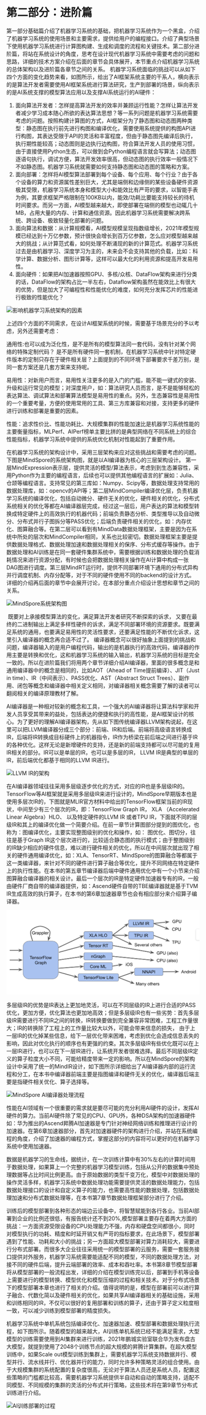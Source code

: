 # 第二部分：进阶篇

第一部分基础篇介绍了机器学习系统的基础，把机器学习系统作为一个黑盒，介绍了机器学习系统的使用场景和主要需求，提供给用户的编程接口。介绍了典型场景下使用机器学习系统进行计算图构建、生成和调度的流程和关键技术。第二部分进阶篇，将站在系统设计的角度，思考在设计现代机器学习系统中需要考虑的问题和思路，详细的技术方案介绍在后面的章节会具体展开，本节重点介绍机器学习系统的总体架构以及进阶篇各章节之间的关系。
机器学习系统面临的挑战可以从如下四个方面的变化趋势来看，如图所示，给出了AI框架系统主要的干系人，横向表示的是算法开发者需要使用AI框架系统进行算法研究，生产到部署的场景，纵向表示的是AI系统支撑的模型算法应用以及支撑AI系统运行的AI硬件：

1. 面向算法开发者：怎样提高算法开发的效率并兼顾运行性能？怎样让算法开发者减少学习成本随心所欲的表达算法思想？等一系列问题是机器学习系统需要考虑的问题。按照构建计算图的方式，AI框架分为了静态图和动态图两种类型：静态图在执行前先进行构图和编译优化，需要使用系统提供的构图API进行构图，其表达受限于API的灵活和丰富程度，但由于静态图先编译后执行，执行期性能较高；动态图则是边执行边构图，符合算法开发人员的使用习惯，由于直接使用Python生态，可以做到会Python编程语言就会写算法；动态图逐语句执行，调试方便，算法开发效率很高，但动态图的执行效率一般情况下不如静态图。机器学习系统就需要如何支持静态图和动态图的策略和方案。
2. 面向部署：怎样将AI模型算法部署到每个设备、每个应用、每个行业？由于各个设备的算力和资源属性差别巨大，尤其是端侧和边缘侧的某些设备硬件资源极其受限，机器学习系统本身和模型大小和能效比有严苛的要求，以智能手表为例，其要求框架严格限制在100KB以内，能效/功耗比要能支持较长的待机时间要求。而另一方面，AI模型越来越大，即使部署在端侧的模型也动辄几十MB，占用大量的内存、计算和通信资源。因此机器学习系统需要解决跨系统、跨设备、极致轻量化部署的问题。
3. 面向算法和数据：从计算规模看，AI模型规模呈现指数级增长，2021年模型规模已经达到十万亿参数，预计很快会增长到百万亿参数，怎么应对模型越来越大的挑战；从计算范式看，如何处理不断涌现的新的计算范式。机器学习系统过去是由机器学习、深度学习为主的，未来会不会支持其他的负载，比如：科学计算、数据分析、图形计算等，这样可以最大化的利用资源和提高开发易用性。
4. 面向硬件：如果把AI加速器按照GPU、多核/众核、DataFlow架构来进行分类的话，DataFlow的架构占比一半左右，Dataflow架构虽然在能效比上有很大的优势，但是加大了可编程性和性能优化的难度，如何充分发挥芯片的性能进行极致的性能优化？

![影响机器学习系统架构的因素](../img/Advanced/preface3_1.png)

​      上述四个方面的不同需求，在设计AI框架系统的时候，需要基于场景充分的予以考虑，另外还需要考虑：

通用性:也可以成为泛化性，是不是所有的模型算法同一套代码，没有针对某个网络的特殊定制代码？ 是不是所有硬件同一套机制，在机器学习系统中针对特定硬件版本的定制只存在于硬件相关层？上面提到的不同环境下部署要求千差万别，是同一套方案还是几套方案来支持呢。

易用性：对新用户而言，易用性关注更多的是入门的门槛，能不能一键式的安装、升级和运行常见的模型；对深度用户，如：算法研究人员而言，是不是能够轻松的表达算法、调试算法和部署算法模型是易用性的重点。另外，生态兼容性是易用性的一个重要考量，方便的使用常用的工具、第三方库兼容和对接，支持更多的硬件进行训练和部署是重要的因素。

性能：追求性价比、性能功耗比、大规模集群的性能加速比是机器学习系统性能的主要衡量指标，MLPerf、AIPerf榜单主要比拼的是典型网络在不同系统上的综合性能指标，机器学习系统中提供的系统优化机制对性能起到了重要作用。

​		在机器学习系统的架构设计中，采用三层架构来应对这些挑战和需要考虑的问题。 下图是MindSpore的系统架构图，就是以AI编译器为核心的三层架构设计。
​		第一层MindExpression表示层，提供灵活的模型/算法表示，考虑到到生态兼容性，采用Python作为主要的编程语言，后续也可以提供其他编程语言的扩展如：Julia、仓颉等编程语言。支持常见的第三库如：Numpy、Scipy等，数据处理支持常用的数据处理库，如：opencv的API等；
​		第二层MindCompiler编译优化层，负责机器学习系统的编译优化，包括自动微分、硬件无关的优化，硬件相关的优化，分布式系统相关的优化等都在AI编译器层完成，经过这一层后，用户表达的算法和模型转换成特定硬件上的高效执行的机器代码；前端负责静态分析、类型推导以及自动微分、分布式并行子图拆分等PASS优化；后端负责硬件相关的优化，如：内存优化、图算融合等。在第二层可以看到有MindData数据处理框架，主要是因为在系统中所处的层次和MindCompiler相同，关系也比较密切。数据处理框架主要是提供数据处理格式、数据处理加速和数据处理相关的保序、分布式缓存等操作。由于数据处理和AI训练是在同一套硬件集群系统中，需要根据训练和数据处理的负载消耗情况来进行资源分配，有时候也会把数据处理相关操作在AI计算中构成一张DAG图进行调度。
​		第三层MindRT运行时，提供不同部署环境下通用的分布式异构并行调度机制、内存分配等，对于不同的硬件使用不同的backend的设计方式。详细的介绍再后面的章节中会展开讨论，在本部分重点介绍设计思想和章节之间的关系。

![MindSpore系统架构图](../img/Advanced/preface3_arc.png )

​		既要对上承接模型算法的变化，满足算法开发者研究不断探索的诉求， 又要在最终的二进制输出上满足多样性硬件的诉求，满足不同部署环境的资源要求。既要满足系统的通用，也要满足易用性的灵活性要求，还要满足性能的不断优化诉求，这里引入编译器的概念再合适不过了。 编译器概念可以很好抽象上面提到的挑战和问题，编译器输入的是用户编程代码，输出的是机器执行的高效代码，编译器的作用主要是转换和优化，这和机器学习系统的输入输出，机器学习系统的目标是完全一致的。所以在进阶篇我们将用两个章节详细介绍AI编译器，里面的很多概念是和通用编译器中的概念是相同的，比如AOT（Ahead of Time提前编译）、JIT（Just in time）、IR（中间表示）、PASS优化、AST（Abstract Struct Trees）、副作用、闭包等概念和编译器中相关定义相同，对编译器相关概念需要了解的读者可以翻阅相关的编译原理教材了解。

​			AI编译器是一种相对较新的概念和工具，一个强大的AI编译器将让算法科学家和开发人员享受其带来的益处，包括表达的便捷和执行的高性能，是AI框架设计的核心。为了更好的理解AI编译器架构，先从如下图传统编译器LLVM架构说起，在这里可以把LLVM编译器分成三个部分：前端、IR和后端。前端将高级语言转换成IR，后端将IR转换成目标硬件上的机器指令，IR作为桥梁在前后端之间进行基于IR的各种优化。这样无论是新增硬件的支持，还是新的前端支持都可以尽可能的复用IR相关的部分。IR可以是单层的IR，也可以是多层的IR， LLVM IR是典型的单层的IR，前后端优化都基于相同的LLVM IR进行。

![LLVM IR的架构](../img/Advanced/preface3_2.png )

​			在AI编译器领域往往采用多层级逐步优化的方式，对应的IR也是多层级IR的。TensorFlow等AI框架就是采用多层级IR来进行设计的，MindSpore早期版本也是使用多层次IR的，下图就是MLIR官方材料中给出的TensorFlow框架当前的IR现状，中间至少有三个层次的IR，即：TensorFlow Graph  IR， XLA （Accelerated Linear Algebra）HLO、 以及特定硬件的LLVM IR 或者TPU  IR，下面就不同的层级IR和其上的编译优化做一个简要介绍。在前一章节计算图部分提到的图优化，也称为：图编译优化，主要实现整图级别的优化和操作，如： 图优化、图切分，往往是基于Graph IR这个层次进行的，比较适合静态图的执行模式；由于整图级别的IR缺少相应的硬件信息，难以进行硬件相关的优化，所以在中间层次就出现了相关的硬件通用编译优化，如：XLA、TensorRT、MindSpore的图算融合等都属于这一类编译器，来针对不同的硬件进行算子融合等优化，提升不同网络在特定硬件上的执行性能。在本书的第五章节编译器后端中硬件通用优化中有一个小节来介绍图算融合编译器的相关设计。最后一个层次的IR是特定硬件加速器专有的IR，一般由硬件厂商自带的编译器提供，如：Ascend硬件自带的TBE编译器就是基于TVM IR生成高效的执行算子，在本书的第6章加速器章节也会有相应部分来介绍算子编译器。

![MLIR架构](../img/Advanced/preface3_3.png)

​			多层级IR的优势是IR表达上更加地灵活，可以在不同层级的IR上进行合适的PASS优化，更加方便，优化算法也更加地高效；但是多层级IR也有一些劣势：首先多层级IR需要进行不同IR之间的转换，IR转换要做到完全兼容非常困难，工程工作量很大；IR的转换除了工程上的工作量比较大以外，可能会带来信息的损失， 由于上一层IR的优化掉某些信息，给下一层优化带来困难，考虑到优化会造成信息丢失的影响，因此对优化执行的顺序也有更强的约束。其次多层级IR有些优化既可以在上一层IR进行，也可以在下一层IR进行，让系统开发者很难选择。最后不同层级IR定义的算子粒度大小不同，可能给精度带来一定的影响。所以在MindSpore的架构设计中采用了统一的MindIR设计，如下图所示详细给出了AI编译器内部的运行流程和分工，在本书中编译器前端主要是指图编译和硬件无关的优化，编译器后端主要是指硬件相关优化、算子选择等。

![MindSpore AI编译器处理流程](../img/Advanced/preface3_4.png )

​      性能在AI领域有一个很重要的需求就是要尽可能的充分利用AI硬件的设计，发挥AI硬件的算力。当前AI硬件除了常见的CPU、GPU外，各种DSA架构的加速器硬件如：华为推出的Ascend昇腾AI加速器是专门针对神经网络训练和推理进行设计的加速器。在第6章加速器部分，首先对加速器硬件的架构进行介绍，并站在系统编程的角度，介绍了加速器的编程方式，掌握这部分的内容将可以更好的在机器学习系统中使用加速器。

数据是机器学习的生命线，据统计，在一次训练计算中有30%左右的计算时间用于数据处理，如果算上一个完整的机器学习模型训练，包括从公开的数据集中预处理数据等占比时间比例更高。由于原始数据的类型千变万化，模型中对数据处理的操作灵活多样，机器学习系统中数据处理功能需要提供灵活的数据处理能力，包括数据处理接口的设计和自定义算子的能力，也需要高性能的数据处理，包括数据处理加速和分布式数据处理等，在本书第7章节数据处理框架部分进行了介绍。

训练后的模型部署到各种形态的端边云设备中，将智慧赋能到各行各业。当前AI部署到企业的比例还很低，有报告统计还不到20%,模型部署主要存在着两大方面的挑战：一方面资源受限设备的CPU处理能力不强，内存和硬盘空间都很小，同时对模型执行的功耗、精度和时延开销又有严苛的指标要求，在此场景下，模型部署遇到了性能、功耗和大小的挑战；另一方面超大模型部署对算力消耗较大，需要进行分布式部署。而很多大企业往往采用统一的模型部署的云服务，需要一套服务接口提供对外服务，机器学习系统需要能适配不同的模型，不同的数据处理方法，对接不同的硬件后端，提升云端部署的效率、成本和吞吐率。本书第8章节模型部署将从模型部署的一般流程出发，详细的介绍在模型训练完以后，部署到手机等设备上需要进行的模型转换、模型优化和模型压缩的过程和相关技术。对于分布式场景下的模型部署本章也进行了相关的介绍。值得说明的是，模型在部署前可以进行算子融合、代数化简以及硬件相关的优化，如果共享AI编译器相关的基础设施，采用和训练相同的IR，不仅可以很好的复用部署和训练的算子，还由于算子定义粒度相一致，可以减少训练到模型部署的精度损失。

机器学习系统中单机系统包括编译优化、加速器加速、模型部署和数据处理执行流程，如下图所示。随着模型的越来越大，AI训练单机系统已经不能满足需求，大型模型的训练需要使用到AI集群来进行训练，2021年鹏城实验室联合华为发布盘古大模型，就提到使用了2048个训练节点的超大规模的昇腾计算集群。在超大模型训练中，如果Scale out模型训练到集群上，需要机器学习系统支持数据并行、模型并行、流水线并行、优化器并行的能力，同时允许多种策略灵活的组合使用。由于大规模集群的系统配置的复杂度很高，无论对于算法人员还是系统人员，配置这些策略的门槛都比较高，需要机器学习系统提供半自动和自动的策略支持，适配不同模型、不同规模的集群的灵活的分布式并行策略，这些技术将在第9章节分布式训练进行介绍。

![AI训练部署的过程](../img/Advanced/preface3_5.png "图. MindSpore AI编译器分层架构")
